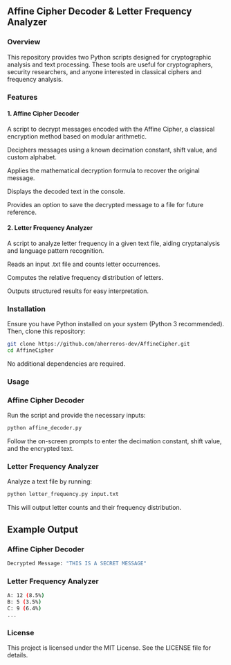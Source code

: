 ## Affine Cipher Decoder & Letter Frequency Analyzer

### Overview

This repository provides two Python scripts designed for cryptographic analysis and text processing. These tools are useful for cryptographers, security researchers, and anyone interested in classical ciphers and frequency analysis.

### Features

#### 1. Affine Cipher Decoder

A script to decrypt messages encoded with the Affine Cipher, a classical encryption method based on modular arithmetic.

Deciphers messages using a known decimation constant, shift value, and custom alphabet.

Applies the mathematical decryption formula to recover the original message.

Displays the decoded text in the console.

Provides an option to save the decrypted message to a file for future reference.

#### 2. Letter Frequency Analyzer

A script to analyze letter frequency in a given text file, aiding cryptanalysis and language pattern recognition.

Reads an input .txt file and counts letter occurrences.

Computes the relative frequency distribution of letters.

Outputs structured results for easy interpretation.

### Installation

Ensure you have Python installed on your system (Python 3 recommended). Then, clone this repository:
```bash
git clone https://github.com/aherreros-dev/AffineCipher.git
cd AffineCipher
```
No additional dependencies are required.

### Usage

### Affine Cipher Decoder

Run the script and provide the necessary inputs:
```bash
python affine_decoder.py
```
Follow the on-screen prompts to enter the decimation constant, shift value, and the encrypted text.

### Letter Frequency Analyzer

Analyze a text file by running:

```bash
python letter_frequency.py input.txt
```

This will output letter counts and their frequency distribution.

## Example Output

### Affine Cipher Decoder
```bash
Decrypted Message: "THIS IS A SECRET MESSAGE"
```
### Letter Frequency Analyzer

```bash
A: 12 (8.5%)
B: 5 (3.5%)
C: 9 (6.4%)
...
```

### License

This project is licensed under the MIT License. See the LICENSE file for details.





